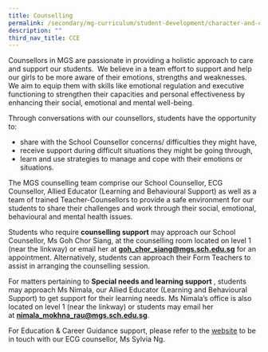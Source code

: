 ```yaml
---
title: Counselling
permalink: /secondary/mg-curriculum/student-development/character-and-citizenship-education-cce/counselling/
description: ""
third_nav_title: CCE
---
```

Counsellors in MGS are passionate in providing a holistic approach to care and support our students.  We believe in a team effort to support and help our girls to be more aware of their emotions, strengths and weaknesses.  We aim to equip them with skills like emotional regulation and executive functioning to strengthen their capacities and personal effectiveness by enhancing their social, emotional and mental well-being.  

  

Through conversations with our counsellors, students have the opportunity to:

*   share with the School Counsellor concerns/ difficulties they might have,
*   receive support during difficult situations they might be going through,
*   learn and use strategies to manage and cope with their emotions or situations.

  

The MGS counselling team comprise our School Counsellor, ECG Counsellor, Allied Educator (Learning and Behavioural Support) as well as a team of trained Teacher-Counsellors to provide a safe environment for our students to share their challenges and work through their social, emotional, behavioural and mental health issues. 

Students who require **counselling support** may approach our School Counsellor, Ms Goh Chor Siang, at the counselling room located on level 1 (near the linkway) or email her at **goh_chor_siang@mgs.sch.edu.sg** for an appointment. Alternatively, students can approach their Form Teachers to assist in arranging the counselling session.  

  

For matters pertaining to **Special needs and learning support** , students may approach Ms Nimala, our Allied Educator (Learning and Behavioural Support) to get support for their learning needs. Ms Nimala’s office is also located on level 1 (near the linkway) or students may email her at **nimala_mokhna_rau@mgs.sch.edu.sg**.

  

For Education & Career Guidance support, please refer to the [website](https://www.mgs.moe.edu.sg/secondary/mg-curriculum/student-development/character-and-citizenship-education-cce/education-n-career-guidance) to be in touch with our ECG counsellor, Ms Sylvia Ng.